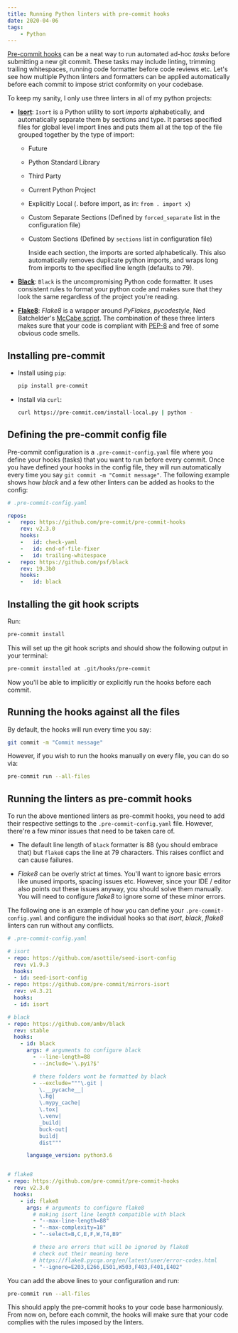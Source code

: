 ```yaml
---
title: Running Python linters with pre-commit hooks
date: 2020-04-06
tags:
    - Python
---
```


[Pre-commit hooks] can be a neat way to run automated ad-hoc _tasks_ before submitting a new
git commit. These tasks may include linting, trimming trailing whitespaces, running code
formatter before code reviews etc. Let's see how multiple Python linters and formatters can
be applied automatically before each commit to impose strict conformity on your codebase.

To keep my sanity, I only use three linters in all of my python projects:

- **[Isort]**: `Isort` is a Python utility to sort _imports_ alphabetically, and
  automatically separate them by sections and type. It parses specified files for global
  level import lines and puts them all at the top of the file grouped together by the type
  of import:

    - Future
    - Python Standard Library
    - Third Party
    - Current Python Project
    - Explicitly Local (. before import, as in: `from . import x`)
    - Custom Separate Sections (Defined by `forced_separate` list in the configuration file)
    - Custom Sections (Defined by `sections` list in configuration file)

        Inside each section, the imports are sorted alphabetically. This also automatically
        removes duplicate python imports, and wraps long from imports to the specified line
        length (defaults to 79).

- **[Black]**: `Black` is the uncompromising Python code formatter. It uses consistent rules
  to format your python code and makes sure that they look the same regardless of the
  project you're reading.

- **[Flake8]**: _Flake8_ is a wrapper around _PyFlakes_, _pycodestyle_, Ned Batchelder's
  [McCabe script]. The combination of these three linters makes sure that your code is
  compliant with [PEP-8] and free of some obvious code smells.

## Installing pre-commit

- Install using `pip`:

    ```sh
    pip install pre-commit
    ```

- Install via `curl`:

    ```sh
    curl https://pre-commit.com/install-local.py | python -
    ```

## Defining the pre-commit config file

Pre-commit configuration is a `.pre-commit-config.yaml` file where you define your hooks
(tasks) that you want to run before every commit. Once you have defined your hooks in the
config file, they will run automatically every time you say
`git commit -m "Commit message"`. The following example shows how _black_ and a few other
linters can be added as hooks to the config:

```yml
# .pre-commit-config.yaml

repos:
-   repo: https://github.com/pre-commit/pre-commit-hooks
    rev: v2.3.0
    hooks:
    -   id: check-yaml
    -   id: end-of-file-fixer
    -   id: trailing-whitespace
-   repo: https://github.com/psf/black
    rev: 19.3b0
    hooks:
    -   id: black
```

## Installing the git hook scripts

Run:

```sh
pre-commit install
```

This will set up the git hook scripts and should show the following output in your terminal:

```txt
pre-commit installed at .git/hooks/pre-commit
```

Now you'll be able to implicitly or explicitly run the hooks before each commit.

## Running the hooks against all the files

By default, the hooks will run every time you say:

```sh
git commit -m "Commit message"
```

However, if you wish to run the hooks manually on every file, you can do so via:

```sh
pre-commit run --all-files
```

## Running the linters as pre-commit hooks

To run the above mentioned linters as pre-commit hooks, you need to add their respective
settings to the `.pre-commit-config.yaml` file. However, there're a few minor issues that
need to be taken care of.

- The default line length of `black` formatter is 88 (you should embrace that) but `flake8`
  caps the line at 79 characters. This raises conflict and can cause failures.

- _Flake8_ can be overly strict at times. You'll want to ignore basic errors like unused
  imports, spacing issues etc. However, since your IDE / editor also points out these issues
  anyway, you should solve them manually. You will need to configure _flake8_ to ignore some
  of these minor errors.

The following one is an example of how you can define your `.pre-commit-config.yaml` and
configure the individual hooks so that _isort_, _black_, _flake8_ linters can run without
any conflicts.

```yml
# .pre-commit-config.yaml

# isort
- repo: https://github.com/asottile/seed-isort-config
  rev: v1.9.3
  hooks:
  - id: seed-isort-config
- repo: https://github.com/pre-commit/mirrors-isort
  rev: v4.3.21
  hooks:
  - id: isort

# black
- repo: https://github.com/ambv/black
  rev: stable
  hooks:
    - id: black
      args: # arguments to configure black
        - --line-length=88
        - --include='\.pyi?$'

        # these folders wont be formatted by black
        - --exclude="""\.git |
          \.__pycache__|
          \.hg|
          \.mypy_cache|
          \.tox|
          \.venv|
          _build|
          buck-out|
          build|
          dist"""

      language_version: python3.6


# flake8
- repo: https://github.com/pre-commit/pre-commit-hooks
  rev: v2.3.0
  hooks:
    - id: flake8
      args: # arguments to configure flake8
        # making isort line length compatible with black
        - "--max-line-length=88"
        - "--max-complexity=18"
        - "--select=B,C,E,F,W,T4,B9"

        # these are errors that will be ignored by flake8
        # check out their meaning here
        # https://flake8.pycqa.org/en/latest/user/error-codes.html
        - "--ignore=E203,E266,E501,W503,F403,F401,E402"
```

You can add the above lines to your configuration and run:

```sh
pre-commit run --all-files
```

This should apply the pre-commit hooks to your code base harmoniously. From now on, before
each commit, the hooks will make sure that your code complies with the rules imposed by the
linters.

<!-- Resources -->
<!-- prettier-ignore-start -->

[pre-commit hooks]:
    https://pre-commit.com/#introduction

[mccabe script]:
    https://github.com/PyCQA/mccabe

[pep-8]:
  https://www.python.org/dev/peps/pep-0008/

[isort]:
    https://github.com/timothycrosley/isort

[black]:
    https://github.com/psf/black

[flake8]:
    https://github.com/PyCQA/flake8

<!-- prettier-ignore-end -->
